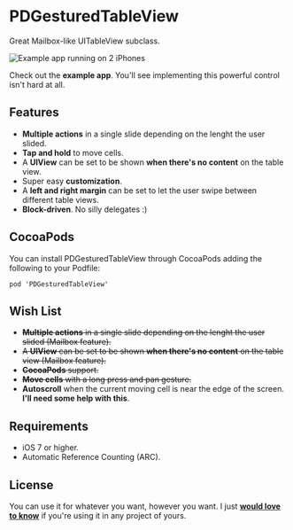 PDGesturedTableView
===================

Great Mailbox-like UITableView subclass.

![Example app running on 2 iPhones](https://raw.github.com/Dromaguirre/PDGesturedTableView/master/Images/1.gif)

Check out the **example app**. You'll see implementing this powerful control isn't hard at all.

## Features

- **Multiple actions** in a single slide depending on the lenght the user slided.
- **Tap and hold** to move cells.
- A **UIView** can be set to be shown **when there's no content** on the table view.
- Super easy **customization**.
- A **left and right margin** can be set to let the user swipe between different table views.
- **Block-driven**. No silly delegates :)

## CocoaPods

You can install PDGesturedTableView through CocoaPods adding the following to your Podfile:

	pod 'PDGesturedTableView'

## Wish List

- ~~**Multiple actions** in a single slide depending on the lenght the user slided (Mailbox feature).~~
- ~~A **UIView** can be set to be shown **when there's no content** on the table view (Mailbox feature).~~
- ~~**CocoaPods** support.~~
- ~~**Move cells** with a long press and pan gesture.~~
- **Autoscroll** when the current moving cell is near the edge of the screen. **I'll need some help with this**.

## Requirements

- iOS 7 or higher.
- Automatic Reference Counting (ARC).

## License

You can use it for whatever you want, however you want. I just **[would love to know](mailto:dromaguirre@gmail.com)** if you're using it in any project of yours.